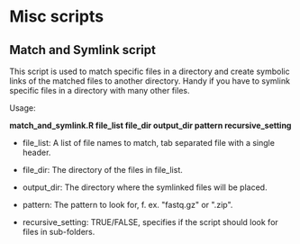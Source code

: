 # Misc scripts

## Match and Symlink script
This script is used to match specific files in a directory and create symbolic links of the matched files to another directory. Handy if you have to symlink specific files in a directory with many other files.

Usage:

**match_and_symlink.R file_list file_dir output_dir pattern 
recursive_setting**


- file_list: A list of file names to match, tab separated file with a 
single header.

- file_dir: The directory of the files in file_list.

- output_dir: The directory where the symlinked files will be placed.

- pattern: The pattern to look for, f. ex. "fastq.gz" or ".zip".

- recursive_setting: TRUE/FALSE, specifies if the script should look for 
files in sub-folders.
